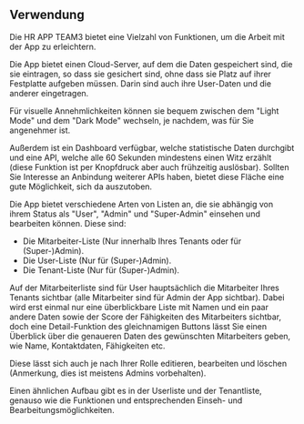 ## Verwendung


Die HR APP TEAM3 bietet eine Vielzahl von Funktionen, um die Arbeit mit der App zu erleichtern.

Die App bietet einen Cloud-Server, auf dem die Daten gespeichert sind, die sie eintragen, so dass sie gesichert sind, ohne dass sie Platz auf ihrer Festplatte aufgeben müssen.
Darin sind auch ihre User-Daten und die anderer eingetragen.

Für visuelle Annehmlichkeiten können sie bequem zwischen dem "Light Mode" und dem "Dark Mode" wechseln, je nachdem, was für Sie angenehmer ist.

Außerdem ist ein Dashboard verfügbar, welche statistische Daten durchgibt und eine API, welche alle 60 Sekunden mindestens einen Witz erzählt (diese Funktion ist per Knopfdruck aber auch frühzeitig auslösbar).
Sollten Sie Interesse an Anbindung weiterer APIs haben, bietet diese Fläche eine gute Möglichkeit, sich da auszutoben.

Die App bietet verschiedene Arten von Listen an, die sie abhängig von ihrem Status als "User", "Admin" und "Super-Admin" einsehen und bearbeiten können.
Diese sind:
- Die Mitarbeiter-Liste (Nur innerhalb Ihres Tenants oder für (Super-)Admin).
- Die User-Liste (Nur für (Super-)Admin).
- Die Tenant-Liste (Nur für (Super-)Admin).

Auf der Mitarbeiterliste sind für User hauptsächlich die Mitarbeiter Ihres Tenants sichtbar (alle Mitarbeiter sind für Admin der App sichtbar).
Dabei wird erst einmal nur eine überblickbare Liste mit Namen und ein paar andere Daten sowie der Score der Fähigkeiten des Mitarbeiters sichtbar, doch eine Detail-Funktion des gleichnamigen Buttons lässt Sie einen Überblick über die genaueren Daten des gewünschten Mitarbeiters geben, wie Name, Kontaktdaten, Fähigkeiten etc.

Diese lässt sich auch je nach Ihrer Rolle editieren, bearbeiten und löschen (Anmerkung, dies ist meistens Admins vorbehalten).

Einen ähnlichen Aufbau gibt es in der Userliste und der Tenantliste, genauso wie die Funktionen und entsprechenden Einseh- und Bearbeitungsmöglichkeiten.
